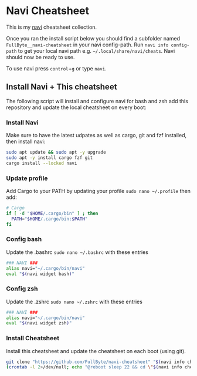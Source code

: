 # Navi Cheatsheet

This is my [navi](https://github.com/denisidoro/navi) cheatsheet collection.

Once you ran the install script below you should find a subfolder named `FullByte__navi-cheatsheet` in your navi config-path. Run ```navi info config-path``` to get your local navi path e.g. `~/.local/share/navi/cheats`. Navi should now be ready to use.

To use navi press `control`+`g` or type `navi`.

## Install Navi + This cheatsheet

The following script will install and configure navi for bash and zsh add this repository and update the local cheatsheet on every boot:

### Install Navi

Make sure to have the latest udpates as well as cargo, git and fzf installed, then install navi:

```sh
sudo apt update && sudo apt -y upgrade
sudo apt -y install cargo fzf git
cargo install --locked navi
```

### Update profile

Add Cargo to your PATH by updating your profile ```sudo nano ~/.profile``` then add:

```sh
# Cargo
if [ -d "$HOME/.cargo/bin" ] ; then
  PATH="$HOME/.cargo/bin:$PATH"
fi
```

### Config bash

Update the .bashrc ```sudo nano ~/.bashrc``` with these entries

```sh
### NAVI ###
alias navi="~/.cargo/bin/navi"
eval "$(navi widget bash)"
```

### Config zsh

Update the .zshrc ```sudo nano ~/.zshrc``` with these entries

```sh
### NAVI ###
alias navi="~/.cargo/bin/navi"
eval "$(navi widget zsh)"
```

### Install Cheatsheet

Install this cheatsheet and update the cheatsheet on each boot (using git).

```sh
git clone "https://github.com/FullByte/navi-cheatsheet" "$(navi info cheats-path)/FullByte__navi-cheatsheet"
(crontab -l 2>/dev/null; echo "@reboot sleep 22 && cd \"$(navi info cheats-path)/FullByte__navi-cheatsheet\" && git pull") | crontab -
```
